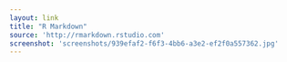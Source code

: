 ```yaml
---
layout: link
title: "R Markdown"
source: 'http://rmarkdown.rstudio.com'
screenshot: 'screenshots/939efaf2-f6f3-4bb6-a3e2-ef2f0a557362.jpg'
---
```


